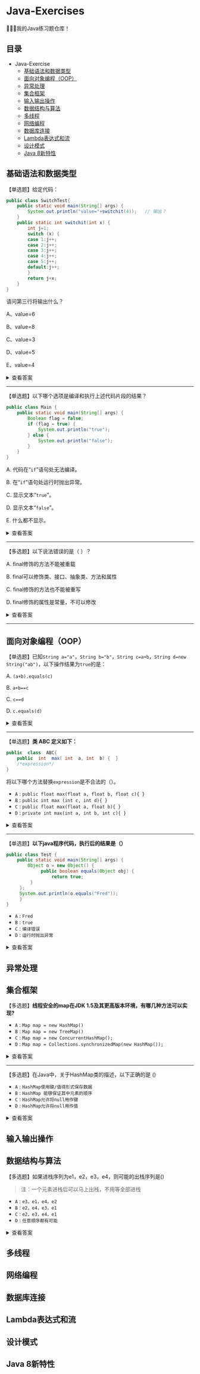 # Java-Exercises
🚀🚀🚀我的Java练习题仓库！

## 目录

- Java-Exercise
  - [基础语法和数据类型](#基础语法和数据类型)
  - [面向对象编程（OOP）](#面向对象编程oop)
  - [异常处理](#异常处理)
  - [集合框架](#集合框架)
  - [输入输出操作](#输入输出操作)
  - [数据结构与算法](#数据结构与算法)
  - [多线程](#多线程)
  - [网络编程](#网络编程)
  - [数据库连接](#数据库连接)
  - [Lambda表达式和流](#lambda表达式和流)
  - [设计模式](#设计模式)
  - [Java 8新特性](#java-8新特性)


## 基础语法和数据类型

【单选题】给定代码：

```java
public class SwitchTest{
    public static void main(String[] args) {
        System.out.println("value="+switchit(4));   // 输出？
    }
    public static int switchit(int x) {
        int j=1;
        switch (x) {
        case 1:j++;
        case 2:j++;
        case 3:j++;
        case 4:j++;
        case 5:j++;
        default:j++;
        }
        return j+x;
    }
}
```

请问第三行将输出什么？

A、value=6

B、value=8

C、value=3

D、value=5

E、value=4

<details>
<summary>查看答案</summary>

### 正确答案：B

没有`break`，从`case 4`开始一直执行到最后，`j`自加`3`次变成了`4`,结果返回`8`。

</details>

---

【单选题】以下哪个选项是编译和执行上述代码片段的结果？

```java
public class Main {
    public static void main(String[] args) {
        Boolean flag = false;
        if (flag = true) {
            System.out.println("true");
        } else {
            System.out.println("false");
        }
    }
}
```

A. 代码在“`if`”语句处无法编译。

B. 在“`if`”语句处运行时抛出异常。

C. 显示文本“`true`”。

D. 显示文本“`false`”。

E. 什么都不显示。

<details>
<summary>查看答案</summary>

### 正确答案：C

这道题在 `if` 语句的表达式中使用了赋值操作符 `=` 而不是相等性操作符 `==`。

执行到 `if` 语句时，程序首先执行 `valueOf` 方法，用于将基本数据类型 `boolean` 转换为包装类 `Boolean` 对象（自动装箱）：

```java
public static Boolean valueOf(boolean b) {
    return (b ? TRUE : FALSE);
}
```

此时 会将 `Boolean.TRUE` 赋值给`flag`。接着，程序会调用 `booleanValue` 方法，用于返回基本数据类型 `boolean`（自动拆箱）：

```java
public boolean booleanValue() {
    return value;
}
```

由于这里 `flag` 对象已经修改为 `Boolean.TRUE` ，因此该方法返回 `true`，执行`if`语句，而不会执行`else`语句，因此输出 `true`。

</details>

---

【多选题】以下说法错误的是（ ）？

A. final修饰的方法不能被重载

B. final可以修饰类、接口、抽象类、方法和属性

C. final修饰的方法也不能被重写

D. final修饰的属性是常量，不可以修改

<details>
<summary> 查看答案</summary>

### 正确答案：A B

A. final修饰的方法不能重写，但并不影响重载。

B. final不能修饰抽象类和接口

</details>

---


## 面向对象编程（OOP）

【单选题】已知`String a="a"`，`String b="b"`，`String c=a+b`，`String d=new String("ab")`，以下操作结果为`true`的是：

A. `(a+b).equals(c)`

B. `a+b==c`

C. `c==d`

D. `c.equals(d)`

<details>
<summary> 查看答案</summary>


### 正确答案：A和D

知识点总结：

### 1. == 和 equals() 比较：

- **== 操作符：**
  - 用于比较基本数据类型时，比较的是值。
  - 用于比较引用类型时，比较的是引用指向的地址。

- **equals() 方法：**
  - 在Object类中，其作用与 == 相同。
  - 在String类中，被重写，比较的是对象中的内容。

### 2. String对象的两种创建方式：

- **第一种方式：**
  - `String str1 = "aaa";`
  - 字符串字面量在常量池中创建，如果常量池中已存在，则直接引用。

- **第二种方式：**
  - `String str2 = new String("aaa");`
  - 会在堆中和常量池中（如果常量池中还没有相同的字符串对象）创建两个对象。

- **比较：**
  - `System.out.println(str1 == str2); // false`

### 3. String类型的常量池：

- **两种使用方法：**
  - 直接使用双引号声明的String对象会存储在常量池中。
  - 使用`String.intern()`方法，如果常量池中已包含相同内容的字符串，则返回常量池中的引用，否则在常量池中创建并返回引用。

- **示例：**
  ```java
  String s1 = new String("AAA");
  String s2 = s1.intern();
  String s3 = "AAA";
  System.out.println(s2);        // AAA
  System.out.println(s1 == s2);  // false
  System.out.println(s2 == s3);  // true
  ```

### 4. 字符串拼接：

- **不同方式的对象创建：**
  ```java
  String a = "a";             // 常量池中的对象
  String b = "b";             // 常量池中的对象
  String str1 = "a" + "b";   // 常量池中的对象
  String str2 = a + b;       // 在堆上创建的新对象
  String str3 = "ab";        // 常量池中的对象
  ```
- **比较：**
  ```java
  System.out.println(str1 == str2); // false
  System.out.println(str1 == str3); // true
  System.out.println(str2 == str3); // false
  ```

</details>

---

【单选题】**类 ABC 定义如下：**

```java
public  class  ABC{
    public  int  max( int  a, int  b) {  }
    /*expression*/
}
```


将以下哪个方法替换`expression`是不合法的（）。

- `A` :  `public float max(float a, float b, float c){ }`
- `B` :  `public int max (int c, int d){ }`
- `C` :  `public float max(float a, float b){ }`
- `D` :  `private int max(int a, int b, int c){ }`

<details>
<summary> 查看答案</summary>

### 正确答案：B

知识点：重载是在编译期通过方法中形参的静态类型确定调用方法版本的过程。重载是多态在编译期的表现形式。

重载的判定只有两个条件：（1）方法名一致；（2）形参列表不同

</details>

---

【单选题】**以下java程序代码，执行后的结果是（）**

```java
public class Test {
    public static void main(String[] args) {   
        Object o = new Object() {  
             public boolean equals(Object obj) {  
                 return true; 
         }
     };   
     System.out.println(o.equals("Fred"));
     }
}
```

- `A` :  `Fred`
- `B` :  `true`
- `C` :  `编译错误`
- `D` :  `运行时抛出异常`

<details>
<summary> 查看答案</summary>

### 正确答案：B

知识点：代码创建了一个匿名内部类的实例，并覆盖了equals方法，使其始终返回true。然后，通过o.equals("Fred")调用了这个覆盖后的equals方法。因此打印true。

相当于重写了一个永远返回true的equals()方法。

</details>


## 异常处理





## 集合框架

【多选题】**线程安全的map在JDK 1.5及其更高版本环境，有哪几种方法可以实现?**


- `A` :  `Map map = new HashMap()`
- `B` :  `Map map = new TreeMap()`
- `C` :  `Map map = new ConcurrentHashMap();`
- `D` :  `Map map = Collections.synchronizedMap(new HashMap());`

<details>
<summary> 查看答案</summary>

### 正确答案：C D

知识点：

1. `HashMap`，`TreeMap` 未进行同步考虑，是线程不安全的。 
2. `HashTable` 和 `ConcurrentHashMap` 都是线程安全的。区别在于他们对加锁的范围不同，`HashTable` 对整张`Hash`表进行加锁，而`ConcurrentHashMap`将`Hash`表分为`16`桶(`segment`)，每次只对需要的桶进行加锁。
3. `Collections` 类提供了`synchronizedXxx()`方法，可以将指定的集合包装成线程同步的集合，即使用同步机制保证多线程访问的安全性。比如：
   ```java
    List  list = Collections.synchronizedList(new ArrayList());
   
    Set  set = Collections.synchronizedSet(new HashSet());
   ```

</details>

---

【多选题】在Java中，关于HashMap类的描述，以下正确的是 ()

- `A` :  `HashMap使用键/值得形式保存数据`
- `B` :  `HashMap 能够保证其中元素的顺序`
- `C` :  `HashMap允许将null用作键`
- `D` :  `HashMap允许将null用作值`

<details>
<summary> 查看答案</summary>

### 正确答案：A C D

知识点：

`HashMap`不保证按照插入顺序排序，而是根据哈希值来确定元素在内部数组（`buckets`）中的位置，每个桶对应一个数组位置。当我们说"Map是无序的"时，我们指的是HashMap是无序的。实际上不同的Map实现在对元素的排序上有不同的策略：

1. `HashMap`: 无序。元素的顺序是根据哈希码和桶的顺序，不同于插入顺序。
2. `TreeMap`: 按照键的自然顺序或者通过构造方法提供的Comparator进行排序。
3. `LinkedHashMap`: 按照元素插入的顺序排序。保留了插入顺序。

|   Map集合类   |     key      |    value     |
| :-----------: | :----------: | :----------: |
|    HashMap    |  允许为null  |  允许为null  |
|    TreeMap    | 不允许为null |  允许为null  |
| ConcurrentMap | 不允许为null | 不允许为null |
|   HashTable   | 不允许为null | 不允许为null |

</details>

## 输入输出操作




## 数据结构与算法

【多选题】如果进栈序列为e1，e2，e3，e4，则可能的出栈序列是()

> 注：一个元素进栈后可以马上出栈，不用等全部进栈

- `A` :  `e3，e1，e4，e2`
- `B` :  `e2，e4，e3，e1`
- `C` :  `e2，e3，e4，e1`
- `D` :  `任意顺序都有可能`

<details>
<summary> 查看答案</summary>

### 正确答案：B C

使用代入法即可。

1. **对于 A 来说**：如果出栈顺序中 e3 要第一个出栈，那么必须先让e1和e2入栈，才能让e3入栈后再出栈。但是这样子就无法让e1作第二个出栈的，因为e1之前还有个e2，必须先把e2出栈了，e1才能出栈，所以不可能有e3、e1的出栈顺序。
2. **对于 B 来说**：画一个图：
   ```
   栈: [e1)             入栈 e1
   栈: [e1、e2)         入栈 e2
   栈: [e1)             出栈 e2: {e2}
   栈: [e1、e3)         入栈 e3
   栈: [e1、e3、e4)     入栈 e4
   栈: [e1、e3)         出栈 e4: {e2、e4}
   栈: [e1)             出栈 e3: {e2、e4、e3}
   栈: [)               出栈 e1: {e2、e4、e3、e1}
   ```
3. **对于 C 来说**：画一个图：
   ```
   栈: [e1)             入栈 e1
   栈: [e1、e2)         入栈 e2
   栈: [e1)             出栈 e2: {e2}
   栈: [e1、e3)         入栈 e3
   栈: [e1)             出栈 e3: {e2、e3}
   栈: [e1、e4)         入栈 e4
   栈: [e1)             出栈 e4: {e2、e3、e4}
   栈: [)               出栈 e1: {e2、e3、e4、e1}
   ```

</details>

## 多线程





## 网络编程





## 数据库连接





## Lambda表达式和流





## 设计模式





## Java 8新特性
